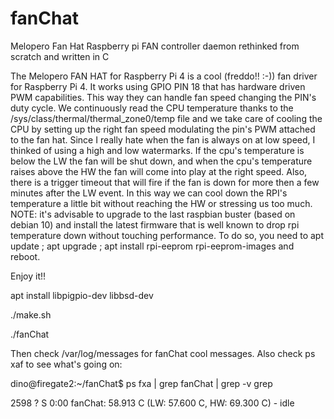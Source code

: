 # fanChat
Melopero Fan Hat Raspberry pi FAN controller daemon rethinked from scratch and written in C

The Melopero FAN HAT for Raspberry Pi 4 is a cool (freddo!! :-)) fan driver for Raspberry Pi 4. It works using GPIO PIN 18 that has
hardware driven PWM capabilities. This way they can handle fan speed changing the PIN's duty cycle.
We continuously read the CPU temperature thanks to the /sys/class/thermal/thermal_zone0/temp file and we take care of cooling
the CPU by setting up the right fan speed modulating the pin's PWM attached to the fan hat.
Since I really hate when the fan is always on at low speed, I thinked of using a high and low watermarks.
If the cpu's temperature is below the LW the fan will be shut down, and when the cpu's temperature raises above the HW the fan
will come into play at the right speed. Also, there is a trigger timeout that will fire if the fan is down for more then a few minutes
after the LW event. In this way we can cool down the RPI's temperature a little bit without reaching the HW or stressing us too much.
NOTE: it's advisable to upgrade to the last raspbian buster (based on debian 10) and install the latest firmware that is well known to
drop rpi temperature down without touching performance. To do so, you need to apt update ; apt upgrade ; apt install rpi-eeprom rpi-eeprom-images
and reboot.

Enjoy it!!

apt install libpigpio-dev libbsd-dev

./make.sh

./fanChat

Then check /var/log/messages for fanChat cool messages.
Also check ps xaf to see what's going on:

dino@firegate2:~/fanChat$ ps fxa | grep fanChat | grep -v grep

 2598 ?        S      0:00 fanChat: 58.913 C (LW: 57.600 C, HW: 69.300 C) - idle

